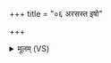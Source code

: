 +++
title = "०६ अरसस्त इषो"

+++
<details><summary>मूलम् (VS)</summary>

अ॑र॒सस्त॑ इषो श॒ल्योऽथो॑ ते अर॒सं वि॒षम्।  
उ॒तार॒सस्य॑ वृ॒क्षस्य॒ धनु॑ष्टे अरसार॒सम् ॥
</details>